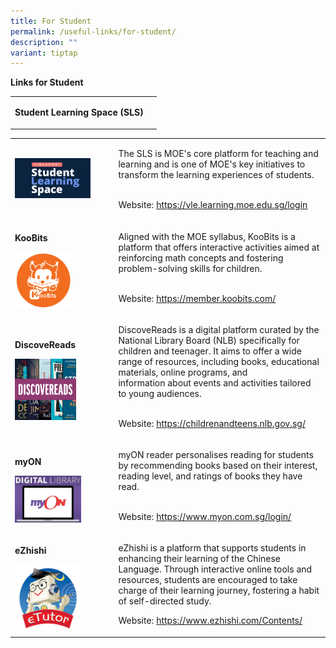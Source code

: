 ```yaml
---
title: For Student
permalink: /useful-links/for-student/
description: ""
variant: tiptap
---
```

<p><strong>Links for Student</strong>
</p>
<table style="minWidth: 50px">
<colgroup>
<col>
<col>
</colgroup>
<tbody>
<tr>
<td rowspan="1" colspan="1">
<p><strong>Student Learning Space (SLS)</strong>
</p>
</td>
<td rowspan="1" colspan="1">
<p></p>
</td>
</tr>
</tbody>
</table>
<table style="minWidth: 50px">
<colgroup>
<col>
<col>
</colgroup>
<tbody>
<tr>
<td rowspan="1" colspan="1">
<p></p>
<div class="isomer-image-wrapper">
<img style="width: 80%;" height="auto" width="100%" alt="" src="/images/SLS_new_blue.png">
</div>
<p></p>
</td>
<td rowspan="1" colspan="1">
<p>The SLS is MOE's core platform for teaching and learning and is one of
MOE's key initiatives to transform the learning experiences of students.</p>
<p>
<br>Website: <a href="https://vle.learning.moe.edu.sg/login" rel="noopener noreferrer nofollow" target="_blank"><u>https://vle.learning.moe.edu.sg/login</u></a>
</p>
</td>
</tr>
<tr>
<td rowspan="1" colspan="1">
<p><strong>KooBits</strong>
</p>
<div class="isomer-image-wrapper">
<img style="width: 60%;" height="auto" width="100%" alt="" src="/images/KooBits_icon.png">
</div>
</td>
<td rowspan="1" colspan="1">
<p></p>
<p>Aligned with the MOE syllabus, KooBits is a platform that offers interactive
activities aimed at reinforcing math concepts and fostering problem-solving
skills for children.</p>
<p>
<br>Website: <a href="https://member.koobits.com/" rel="noopener noreferrer nofollow" target="_blank"><u>https://member.koobits.com/</u></a>
</p>
</td>
</tr>
<tr>
<td rowspan="1" colspan="1">
<p><strong>DiscoveReads</strong>
</p>
<p></p>
<div class="isomer-image-wrapper">
<img style="width: 65%;" height="auto" width="100%" alt="" src="/images/DiscoveReads.jpg">
</div>
</td>
<td rowspan="1" colspan="1">
<p></p>
<p>DiscoveReads is a digital platform curated by the National Library Board
(NLB) specifically for children and teenager. It aims to offer a wide range
of resources, including books, educational materials, online programs,
and
<br>information about events and activities tailored to young audiences.</p>
<p>
<br>Website: <a href="https://childrenandteens.nlb.gov.sg/" rel="noopener noreferrer nofollow" target="_blank"><u>https://childrenandteens.nlb.gov.sg/</u></a>
</p>
</td>
</tr>
<tr>
<td rowspan="1" colspan="1">
<p><strong>myON</strong>
</p>
<div class="isomer-image-wrapper">
<img style="width: 70%;" height="auto" width="100%" alt="" src="/images/myON.jpg">
</div>
</td>
<td rowspan="1" colspan="1">
<p></p>
<p>myON reader personalises reading for students by recommending books based
on their interest, reading level, and ratings of books they have read.</p>
<p>
<br>Website: <a href="https://www.myon.com.sg/login/" rel="noopener noreferrer nofollow" target="_blank"><u>https://www.myon.com.sg/login/</u></a>
</p>
</td>
</tr>
<tr>
<td rowspan="1" colspan="1">
<p><strong>eZhishi</strong>
</p>
<div class="isomer-image-wrapper">
<img style="width: 70%;" height="auto" width="100%" alt="" src="/images/eZhishi.jpg">
</div>
</td>
<td rowspan="1" colspan="1">
<p></p>
<p>eZhishi is a platform that supports students in enhancing their learning
of the Chinese Language. Through interactive online tools and resources,
students are encouraged to take charge of their learning journey, fostering
a habit of self-directed study.</p>
<p></p>
<p>Website: <a href="https://www.ezhishi.com/Contents/" rel="noopener noreferrer nofollow" target="_blank">https://www.ezhishi.com/Contents/</a>
</p>
</td>
</tr>
</tbody>
</table>
<p></p>
